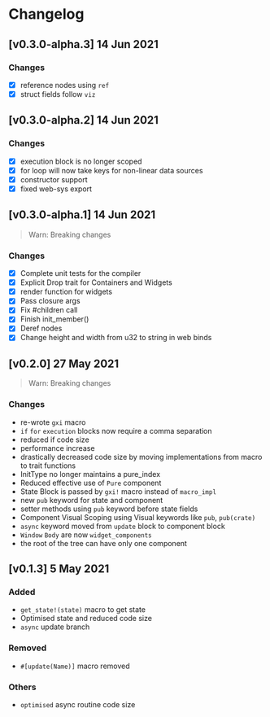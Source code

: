 # Changelog

## [v0.3.0-alpha.3] 14 Jun 2021

### Changes

- [X] reference nodes using `ref`
- [X] struct fields follow `viz`

## [v0.3.0-alpha.2] 14 Jun 2021

### Changes

- [X] execution block is no longer scoped
- [X] for loop will now take keys for non-linear data sources
- [X] constructor support
- [X] fixed web-sys export

## [v0.3.0-alpha.1] 14 Jun 2021

> Warn: Breaking changes

### Changes

- [X] Complete unit tests for the compiler
- [X] Explicit Drop trait for Containers and Widgets
- [X] render function for widgets
- [X] Pass closure args
- [X] Fix #children call
- [X] Finish init_member()
- [X] Deref nodes
- [X] Change height and width from u32 to string in web binds

## [v0.2.0] 27 May 2021

> Warn: Breaking changes

### Changes

- re-wrote `gxi` macro
- `if` `for` `execution` blocks now require a comma separation
- reduced if code size
- performance increase
- drastically decreased code size by moving implementations from macro to trait functions
- InitType no longer maintains a pure_index
- Reduced effective use of `Pure` component
- State Block is passed by `gxi!` macro instead of `macro_impl`
- new `pub` keyword for state and component
- setter methods using `pub` keyword before state fields
- Component Visual Scoping using Visual keywords like `pub`, `pub(crate)`
- `async` keyword moved from `update` block to component block
- `Window` `Body` are now `widget_components`
- the root of the tree can have only one component

## [v0.1.3] 5 May 2021

### Added

- `get_state!(state)` macro to get state
- Optimised state and reduced code size
- `async` update branch

### Removed

- `#[update(Name)]` macro removed

### Others

- `optimised` async routine code size
